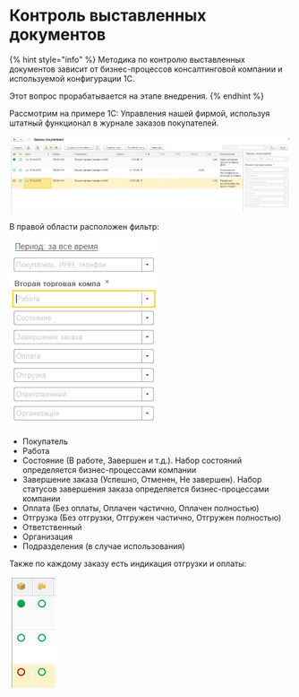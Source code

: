 # Контроль выставленных документов

{% hint style="info" %}
Методика по контролю выставленных документов зависит от бизнес-процессов консалтинговой компании и используемой конфигурации 1С.

Этот вопрос прорабатывается на этапе внедрения.
{% endhint %}

Рассмотрим на примере 1С: Управления нашей фирмой, используя штатный функционал в журнале заказов покупателей.

![](.gitbook/assets/image%20%2877%29.png)

В правой области расположен фильтр:

![](.gitbook/assets/image%20%2828%29.png)

* Покупатель
* Работа
* Состояние \(В работе, Завершен и т.д.\). Набор состояний определяется бизнес-процессами компании
* Завершение заказа \(Успешно, Отменен, Не завершен\). Набор статусов завершения заказа определяется бизнес-процессами компании
* Оплата \(Без оплаты, Оплачен частично, Оплачен полностью\)
* Отгрузка \(Без отгрузки, Отгружен частично, Отгружен полностью\)
* Ответственный
* Организация
* Подразделения \(в случае использования\)

Также по каждому заказу есть индикация отгрузки и оплаты:

![](.gitbook/assets/image%20%2837%29.png)



